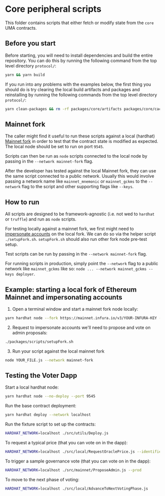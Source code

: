 # Core peripheral scripts

This folder contains scripts that either fetch or modify state from the `core` UMA contracts.

## Before you start

Before starting, you will need to install dependencies and build the entire repository. You can do this by running the following command from the top level directory `protocol/`:

```sh
yarn && yarn build
```

If you run into any problems with the examples below, the first thing you should do is try clearing the local build artifacts and packages and reinstalling by running the following commands from the top level directory `protocol/`:

```sh
yarn clean-packages && rm -rf packages/core/artifacts packages/core/cache && yarn && yarn build
```

## Mainnet fork

The caller might find it useful to run these scripts against a local (hardhat) [Mainnet fork](https://hardhat.org/guides/mainnet-forking.html) in order to test that the contract state is modified as expected. The local node should be set to run on port `9545`.

Scripts can then be run as `node` scripts connected to the local node by passing in the `--network mainnet-fork` flag.

After the developer has tested against the local Mainnet fork, they can use the same script connected to a public network. Usually this would involve passing a network name like `mainnet_mnemonic` or `mainnet_gckms` to the `--network` flag to the script and other supporting flags like `--keys`.

## How to run

All scripts are designed to be framework-agnostic (i.e. not wed to `hardhat` or `truffle`) and run as `node` scripts.

For testing locally against a mainnet fork, we first might need to [impersonate accounts](https://hardhat.org/guides/mainnet-forking.html#impersonating-accounts) on the local fork. We can do so via the helper script `./setupFork.sh`. `setupFork.sh` should also run other fork node pre-test setup.

Test scripts can be run by passing in the `--network mainnet-fork` flag.

For running scripts in production, simply point the `--network` flag to a public network like `mainnet_gckms` like so: `node ... --network mainnet_gckms --keys deployer`.

## Example: starting a local fork of Ethereum Mainnet and impersonating accounts

1. Open a terminal window and start a mainnet fork node locally:

```sh
yarn hardhat node --fork https://mainnet.infura.io/v3/YOUR-INFURA-KEY --no-deploy --port 9545
```

2. Request to impersonate accounts we'll need to propose and vote on admin proposals:

```sh
./packages/scripts/setupFork.sh
```

3. Run your script against the local mainnet fork

```sh
node YOUR_FILE.js --network mainnet-fork
```

## Testing the Voter Dapp

Start a local hardhat node:

```sh
yarn hardhat node --no-deploy --port 9545
```

Run the base contract deployment:

```sh
yarn hardhat deploy --network localhost
```

Run the fixture script to set up the contracts:

```sh
HARDHAT_NETWORK=localhost ./src/utils/Deploy.js
```

To request a typical price (that you can vote on in the dapp):

```sh
HARDHAT_NETWORK=localhost ./src/local/RequestOraclePrice.js --identifier SOME_ID --time 1636667039
```

To trigger a sample governance vote (that you can vote on in the dapp):

```sh
HARDHAT_NETWORK=localhost ./src/mainnet/ProposeAdmin.js --prod
```

To move to the next phase of voting:

```sh
HARDHAT_NETWORK=localhost ./src/local/AdvanceToNextVotingPhase.js
```
